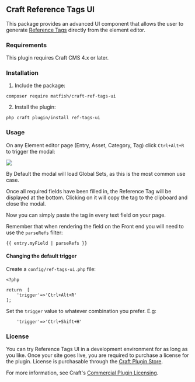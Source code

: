 ## Craft Reference Tags UI

This package provides an advanced UI component that allows the user to
generate [Reference Tags](https://craftcms.com/docs/4.x/reference-tags.html) directly from the element editor.

### Requirements

This plugin requires Craft CMS 4.x or later.

### Installation

1. Include the package:

```
composer require matfish/craft-ref-tags-ui
```

2. Install the plugin:

```
php craft plugin/install ref-tags-ui
```

### Usage

On any Element editor page (Entry, Asset, Category, Tag) click `Ctrl+Alt+R` to
trigger the modal:

![](https://user-images.githubusercontent.com/1510460/174266394-0ff46bd0-5a9d-448d-abc6-1345b6269e3a.png)

By Default the modal will load Global Sets, as this is the most common use case.

Once all required fields have been filled in, the Reference Tag will be displayed at the bottom. Clicking on it will
copy the tag to the clipboard and close the modal.

Now you can simply paste the tag in every text field on your page.

Remember that when rendering the field on the Front end you will need to use the `parseRefs` filter:

```twig
{{ entry.myField | parseRefs }}
```

#### Changing the default trigger

Create a `config/ref-tags-ui.php` file:

```
<?php

return  [
    'trigger'=>'Ctrl+Alt+R'
];
```

Set the `trigger` value to whatever combination you prefer. E.g:

```
    'trigger'=>'Ctrl+Shift+H'
```

### License

You can try Reference Tags UI in a development environment for as long as you like. Once your site goes live, you are
required to purchase a license for the plugin. License is purchasable through
the [Craft Plugin Store](https://plugins.craftcms.com/ref-tags-ui).

For more information, see
Craft's [Commercial Plugin Licensing](https://craftcms.com/docs/3.x/plugins.html#commercial-plugin-licensing).
